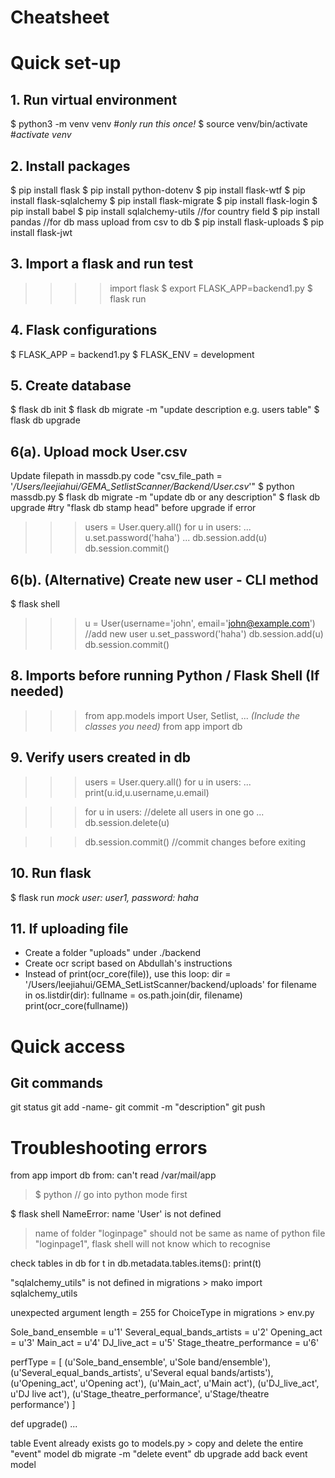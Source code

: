 # Cheatsheet

# Quick set-up
## 1. Run virtual environment
$   python3 -m venv venv               #*only run this once!*
$   source venv/bin/activate           #*activate venv*

## 2. Install packages
$   pip install flask
$   pip install python-dotenv
$   pip install flask-wtf
$   pip install flask-sqlalchemy
$   pip install flask-migrate
$   pip install flask-login
$   pip install babel
$   pip install sqlalchemy-utils       //for country field
$   pip install pandas                 //for db mass upload from csv to db
$   pip install flask-uploads
$   pip install flask-jwt

## 3. Import a flask and run test
>>>> import flask
$   export FLASK_APP=backend1.py
$   flask run

## 4. Flask configurations
$   FLASK_APP = backend1.py
$   FLASK_ENV = development

## 5. Create database
$   flask db init
$   flask db migrate -m "update description e.g. users table"
$   flask db upgrade

## 6(a). Upload mock User.csv
Update filepath in massdb.py code "csv_file_path = '_/Users/leejiahui/GEMA_SetlistScanner/Backend/User.csv_'"
$   python massdb.py
$   flask db migrate -m "update db or any description"
$   flask db upgrade  #try "flask db stamp head" before upgrade if error

>>> users = User.query.all()
>>> for u in users:
...     u.set.password('haha')
...
>>> db.session.add(u)
>>> db.session.commit()

## 6(b). (Alternative) Create new user - CLI method
$   flask shell
>>> u = User(username='john', email='john@example.com')       //add new user
>>> u.set_password('haha')
>>> db.session.add(u)
>>> db.session.commit()

## 8. Imports before running Python / Flask Shell (If needed)
>>> from app.models import User, Setlist, ... _(Include the classes you need)_
>>> from app import db

## 9. Verify users created in db
>>> users = User.query.all()
>>> for u in users:
...     print(u.id,u.username,u.email)

>>> for u in users:                 //delete all users in one go
...     db.session.delete(u)

>>> db.session.commit()            //commit changes before exiting

## 10. Run flask
$   flask run
_mock user: user1, password: haha_

## 11. If uploading file
- Create a folder "uploads" under ./backend 
- Create ocr script based on Abdullah's instructions
- Instead of print(ocr_core(file)), use this loop:
        dir = '/Users/leejiahui/GEMA_SetListScanner/backend/uploads'
        for filename in os.listdir(dir):
                fullname = os.path.join(dir, filename)
                print(ocr_core(fullname))

# Quick access
## Git commands
git status
git add -name-
git commit -m "description"
git push

# Troubleshooting errors
from app import db
from: can't read /var/mail/app
> $ python // go into python mode first

$ flask shell 
NameError: name 'User' is not defined
> name of folder "loginpage" should not be same as name of python file "loginpage1", flask shell will not know which to recognise

check tables in db
for t in db.metadata.tables.items():
        print(t)

"sqlalchemy_utils" is not defined
in migrations > mako
import sqlalchemy_utils

unexpected argument length = 255 for ChoiceType
in migrations > env.py

Sole_band_ensemble = u'1'
Several_equal_bands_artists = u'2'
Opening_act = u'3'
Main_act = u'4'
DJ_live_act = u'5'
Stage_theatre_performance = u'6'

perfType = [
        (u'Sole_band_ensemble', u'Sole band/ensemble'),
        (u'Several_equal_bands_artists', u'Several equal bands/artists'),
        (u'Opening_act', u'Opening act'),
        (u'Main_act', u'Main act'),
        (u'DJ_live_act', u'DJ live act'),
        (u'Stage_theatre_performance', u'Stage/theatre performance')
    ]

def upgrade()
...

table Event already exists 
go to models.py > copy and delete the entire "event" model
db migrate -m "delete event" 
db upgrade
add back event model